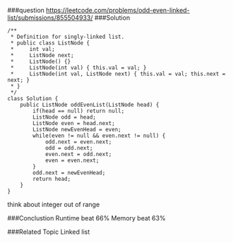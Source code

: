 ###question
https://leetcode.com/problems/odd-even-linked-list/submissions/855504933/
###Solution
```
/**
 * Definition for singly-linked list.
 * public class ListNode {
 *     int val;
 *     ListNode next;
 *     ListNode() {}
 *     ListNode(int val) { this.val = val; }
 *     ListNode(int val, ListNode next) { this.val = val; this.next = next; }
 * }
 */
class Solution {
    public ListNode oddEvenList(ListNode head) {
        if(head == null) return null;
        ListNode odd = head;
        ListNode even = head.next;
        ListNode newEvenHead = even;
        while(even != null && even.next != null) {
            odd.next = even.next;
            odd = odd.next;
            even.next = odd.next;
            even = even.next;
        }
        odd.next = newEvenHead;
        return head;
    }
}
```
think about integer out of range


###Conclustion
Runtime beat 66%
Memory beat 63%

###Related Topic
Linked list